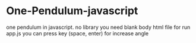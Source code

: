 # One-Pendulum-javascript
one pendulum in javascript. no library
you need blank body html file for run app.js
you can press key (space, enter) for increase angle
